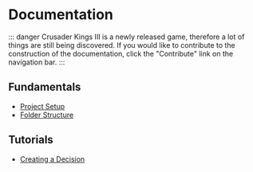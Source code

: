 # Documentation

::: danger
Crusader Kings III is a newly released game, therefore a lot of things are still being discovered.
If you would like to contribute to the construction of the documentation, click the "Contribute" link on the navigation bar.
:::

## Fundamentals

* [Project Setup](fundamentals/project-setup.md)
* [Folder Structure](fundamentals/folder-structure.md)

## Tutorials

* [Creating a Decision](tutorials/decision-creation.md)